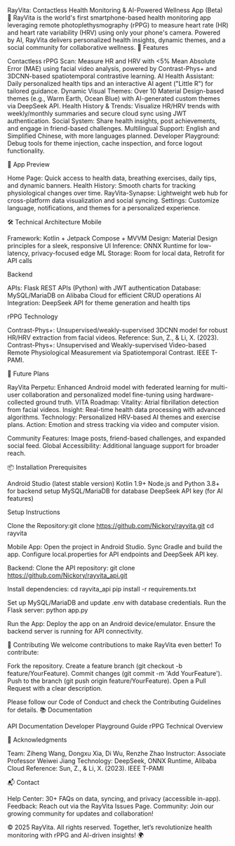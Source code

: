 RayVita: Contactless Health Monitoring & AI-Powered Wellness App (Beta)
🚀 RayVita is the world's first smartphone-based health monitoring app leveraging remote photoplethysmography (rPPG) to measure heart rate (HR) and heart rate variability (HRV) using only your phone's camera. Powered by AI, RayVita delivers personalized health insights, dynamic themes, and a social community for collaborative wellness.
🌟 Features

Contactless rPPG Scan: Measure HR and HRV with <5% Mean Absolute Error (MAE) using facial video analysis, powered by Contrast-Phys+ and 3DCNN-based spatiotemporal contrastive learning.
AI Health Assistant: Daily personalized health tips and an interactive AI agent ("Little R") for tailored guidance.
Dynamic Visual Themes: Over 10 Material Design-based themes (e.g., Warm Earth, Ocean Blue) with AI-generated custom themes via DeepSeek API.
Health History & Trends: Visualize HR/HRV trends with weekly/monthly summaries and secure cloud sync using JWT authentication.
Social System: Share health insights, post achievements, and engage in friend-based challenges.
Multilingual Support: English and Simplified Chinese, with more languages planned.
Developer Playground: Debug tools for theme injection, cache inspection, and force logout functionality.

📱 App Preview

Home Page: Quick access to health data, breathing exercises, daily tips, and dynamic banners.
Health History: Smooth charts for tracking physiological changes over time.
RayVita-Synapse: Lightweight web hub for cross-platform data visualization and social syncing.
Settings: Customize language, notifications, and themes for a personalized experience.

🛠️ Technical Architecture
Mobile

Framework: Kotlin + Jetpack Compose + MVVM
Design: Material Design principles for a sleek, responsive UI
Inference: ONNX Runtime for low-latency, privacy-focused edge ML
Storage: Room for local data, Retrofit for API calls

Backend

APIs: Flask REST APIs (Python) with JWT authentication
Database: MySQL/MariaDB on Alibaba Cloud for efficient CRUD operations
AI Integration: DeepSeek API for theme generation and health tips

rPPG Technology

Contrast-Phys+: Unsupervised/weakly-supervised 3DCNN model for robust HR/HRV extraction from facial videos.
Reference: Sun, Z., & Li, X. (2023). Contrast-Phys+: Unsupervised and Weakly-supervised Video-based Remote Physiological Measurement via Spatiotemporal Contrast. IEEE T-PAMI.

🚀 Future Plans

RayVita Perpetu: Enhanced Android model with federated learning for multi-user collaboration and personalized model fine-tuning using hardware-collected ground truth.
VITA Roadmap:
Vitality: Atrial fibrillation detection from facial videos.
Insight: Real-time health data processing with advanced algorithms.
Technology: Personalized HRV-based AI themes and exercise plans.
Action: Emotion and stress tracking via video and computer vision.


Community Features: Image posts, friend-based challenges, and expanded social feed.
Global Accessibility: Additional language support for broader reach.

📦 Installation
Prerequisites

Android Studio (latest stable version)
Kotlin 1.9+
Node.js and Python 3.8+ for backend setup
MySQL/MariaDB for database
DeepSeek API key (for AI features)

Setup Instructions

Clone the Repository:git clone https://github.com/Nickory/rayvita.git
cd rayvita


Mobile App:
Open the project in Android Studio.
Sync Gradle and build the app.
Configure local.properties for API endpoints and DeepSeek API key.


Backend:
Clone the API repository:  git clone https://github.com/Nickory/rayvita_api.git


Install dependencies:  cd rayvita_api
pip install -r requirements.txt


Set up MySQL/MariaDB and update .env with database credentials.
Run the Flask server:  python app.py




Run the App:
Deploy the app on an Android device/emulator.
Ensure the backend server is running for API connectivity.



🤝 Contributing
We welcome contributions to make RayVita even better! To contribute:

Fork the repository.
Create a feature branch (git checkout -b feature/YourFeature).
Commit changes (git commit -m 'Add YourFeature').
Push to the branch (git push origin feature/YourFeature).
Open a Pull Request with a clear description.

Please follow our Code of Conduct and check the Contributing Guidelines for details.
📚 Documentation

API Documentation
Developer Playground Guide
rPPG Technical Overview

🙌 Acknowledgments

Team: Ziheng Wang, Dongxu Xia, Di Wu, Renzhe Zhao
Instructor: Associate Professor Weiwei Jiang
Technology: DeepSeek, ONNX Runtime, Alibaba Cloud
Reference: Sun, Z., & Li, X. (2023). IEEE T-PAMI

📬 Contact

Help Center: 30+ FAQs on data, syncing, and privacy (accessible in-app).
Feedback: Reach out via the RayVita Issues Page.
Community: Join our growing community for updates and collaboration!


© 2025 RayVita. All rights reserved.
Together, let’s revolutionize health monitoring with rPPG and AI-driven insights! 🌍
